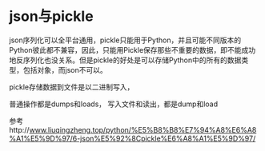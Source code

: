 # json与pickle

json序列化可以全平台通用，pickle只能用于Python，并且可能不同版本的Python彼此都不兼容，因此，只能用Pickle保存那些不重要的数据，即不能成功地反序列化也没关系。但是pickle的好处是可以存储Python中的所有的数据类型，包括对象，而json不可以。

pickle存储数据到文件是以二进制写入，

普通操作都是dumps和loads， 写入文件和读出，都是dump和load

参考http://www.liuqingzheng.top/python/%E5%B8%B8%E7%94%A8%E6%A8%A1%E5%9D%97/6-json%E5%92%8Cpickle%E6%A8%A1%E5%9D%97/